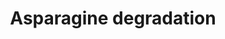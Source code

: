 ---
annotations:
- id: PW:0001083
  parent: classic metabolic pathway
  type: Pathway Ontology
  value: asparagine metabolic pathway
authors:
- J.Heckman
- MaintBot
- Mkutmon
- Christine Chichester
- Khanspers
citedin: ''
communities: []
description: 'Like many other amino acids, asparagine may be utilized by S. cerevisiae
  as a sole source of nitrogen. Catabolism of asparagine for nitrogen involves the
  action of asparaginases, which hydrolyze the amide group in the side chain of asparagine.
  This converts asparagine to aspartate and releases an assimilable molecule of ammonia
  (NH3). Further nitrogen can be derived from the newly generated aspartate molecule
  via its reversible conversion to glutamate by aspartate aminotransferases. Glutamate,
  whose amino group can be hydrolyzed to release ammonia, represents one of the major
  sources of nitrogen for biosynthetic reactions in S. cerevisiae.  SOURCE: SGD pathways,
  http://pathway.yeastgenome.org/server.html'
last-edited: 2024-12-03
ndex: null
organisms:
- Saccharomyces cerevisiae
redirect_from:
- /index.php/Pathway:WP432
- /instance/WP432
- /instance/WP432_r135938
revision: r135938
schema-jsonld:
- '@context': https://schema.org/
  '@id': https://wikipathways.github.io/pathways/WP432.html
  '@type': Dataset
  creator:
    '@type': Organization
    name: WikiPathways
  description: 'Like many other amino acids, asparagine may be utilized by S. cerevisiae
    as a sole source of nitrogen. Catabolism of asparagine for nitrogen involves the
    action of asparaginases, which hydrolyze the amide group in the side chain of
    asparagine. This converts asparagine to aspartate and releases an assimilable
    molecule of ammonia (NH3). Further nitrogen can be derived from the newly generated
    aspartate molecule via its reversible conversion to glutamate by aspartate aminotransferases.
    Glutamate, whose amino group can be hydrolyzed to release ammonia, represents
    one of the major sources of nitrogen for biosynthetic reactions in S. cerevisiae.  SOURCE:
    SGD pathways, http://pathway.yeastgenome.org/server.html'
  keywords:
  - 2-oxoglutarate
  - AAT1
  - AAT2
  - ASP1
  - ASP3-1
  - ASP3-2
  - ASP3-3
  - ASP3-4
  - H2O
  - L-asparagine
  - L-aspartate
  - L-glutamate
  - NH3
  - oxaloacetic acid
  license: CC0
  name: Asparagine degradation
seo: CreativeWork
title: Asparagine degradation
wpid: WP432
---